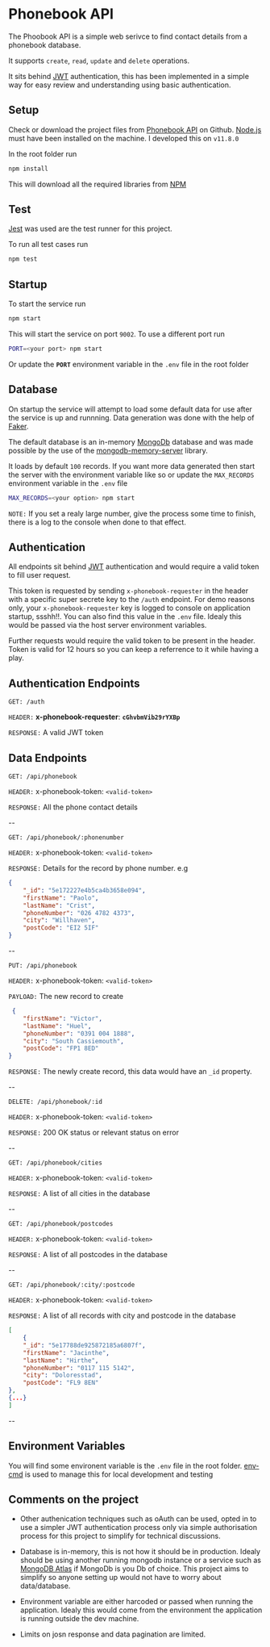 # Phonebook API

The Phoobook API is a simple web serivce to find contact details from a phonebook database.

It supports `create`, `read`, `update` and `delete` operations.

It sits behind [JWT](https://jwt.io/) authentication, this has been implemented in a simple way for easy review and understanding using basic authentication.

## Setup

Check or download the project files from [Phonebook API](https://github.com/madjava/phonebook-api.git) on Github. [Node.js](https://nodejs.org/en/) must have been installed on the machine. I developed this on `v11.8.0`

In the root folder run

```bash
npm install
```

This will download all the required libraries from [NPM](https://www.npmjs.com/)

## Test

[Jest](https://jestjs.io/) was used are the test runner for this project.

To run all test cases run

```bash
npm test
```

## Startup

To start the service run

```bash
npm start
```

This will start the service on port `9002`. To use a different port run

```bash
PORT=<your port> npm start
```

Or update the **`PORT`** environment variable in the `.env` file in the root folder

## Database

On startup the service will attempt to load some default data for use after the service is up and runnning. Data generation was done with the help of [Faker](https://www.npmjs.com/package/faker).

The default database is an in-memory [MongoDb](https://www.mongodb.com/what-is-mongodb) database and was made possible by the use of the [mongodb-memory-server](https://www.npmjs.com/package/mongodb-memory-server) library.

It loads by default `100` records. If you want more data generated then start the server with the environment variable like so or update the `MAX_RECORDS` environment variable in the `.env` file

```bash
MAX_RECORDS=<your option> npm start
```

`NOTE:` If you set a realy large number, give the process some time to finish, there is a log to the console when done to that effect.

## Authentication

All endpoints sit behind [JWT](https://jwt.io/) authentication and would require a valid token to fill user request.

This token is requested by sending `x-phonebook-requester` in the header with a specific super secrete key to the `/auth` endpoint. For demo reasons only, your `x-phonebook-requester` key is logged to console on application startup, ssshh!!. You can also find this value in the `.env` file. Idealy this would be passed via the host server environment variables.

Further requests would require the valid token to be present in the header. Token is valid for 12 hours so you can keep a referrence to it while having a play.

## Authentication Endpoints

`GET: /auth`

`HEADER:` **x-phonebook-requester**: **`cGhvbmVib29rYXBp`**

`RESPONSE:` A valid JWT token

## Data Endpoints

`GET: /api/phonebook`

`HEADER:` x-phonebook-token: `<valid-token>`

`RESPONSE:` All the phone contact details

--

`GET: /api/phonebook/:phonenumber`

`HEADER:` x-phonebook-token: `<valid-token>`

`RESPONSE:` Details for the record by phone number. e.g

```json
{
    "_id": "5e172227e4b5ca4b3658e094",
    "firstName": "Paolo",
    "lastName": "Crist",
    "phoneNumber": "026 4782 4373",
    "city": "Willhaven",
    "postCode": "EI2 5IF"
}
```

--

`PUT: /api/phonebook`

`HEADER:` x-phonebook-token: `<valid-token>`

`PAYLOAD:` The new record to create

```json
 {
    "firstName": "Victor",
    "lastName": "Huel",
    "phoneNumber": "0391 004 1888",
    "city": "South Cassiemouth",
    "postCode": "FP1 8ED"
}
```

`RESPONSE:` The newly create record, this data would have an `_id` property.

--

`DELETE: /api/phonebook/:id`

`HEADER:` x-phonebook-token: `<valid-token>`

`RESPONSE:` 200 OK status or relevant status on error

--

`GET: /api/phonebook/cities`

`HEADER:` x-phonebook-token: `<valid-token>`

`RESPONSE:` A list of all cities in the database

--

`GET: /api/phonebook/postcodes`

`HEADER:` x-phonebook-token: `<valid-token>`

`RESPONSE:` A list of all postcodes in the database

--

`GET: /api/phonebook/:city/:postcode`

`HEADER:` x-phonebook-token: `<valid-token>`

`RESPONSE:` A list of all records with city and postcode in the database

```json
[
    {
    "_id": "5e17788de925872185a6807f",
    "firstName": "Jacinthe",
    "lastName": "Hirthe",
    "phoneNumber": "0117 115 5142",
    "city": "Doloresstad",
    "postCode": "FL9 8EN"
},
{...}
]
```

--

## Environment Variables

You will find some environent variable is the `.env` file in the root folder. [env-cmd](https://www.npmjs.com/package/env-cmd) is used to manage this for local development and testing

## Comments on the project

* Other authenication techniques such as oAuth can be used, opted in to use a simpler JWT authentication process only via simple authorisation process for this project to simplify for technical discussions.

* Database is in-memory, this is not how it should be in production. Idealy should be using another running mongodb instance or a service such as [MongoDB Atlas](https://www.mongodb.com/) if MongoDb is you Db of choice. This project aims to simplify so anyone setting up would not have to worry about data/database.

* Environment variable are either harcoded or passed when running the application. Idealy this would come from the environment the application is running outside the dev machine.

* Limits on josn response and data pagination are limited.

